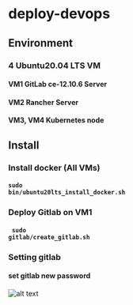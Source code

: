 # deploy-devops
## Environment
### 4 Ubuntu20.04 LTS VM
#### VM1 GitLab ce-12.10.6 Server
#### VM2 Rancher Server
#### VM3, VM4 Kubernetes node
## Install
### Install docker (All VMs)
#### <code>sudo bin/ubuntu20lts_install_docker.sh </code>
### Deploy Gitlab on VM1
#### <code> sudo gitlab/create_gitlab.sh </code>
### Setting gitlab
#### set gitlab new password
![alt text](https://github.com/iii-org/deploy-devops/blob/master/png/set-gitlab-new-password.png?raw=true)


